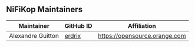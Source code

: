 ## NiFiKop Maintainers

| Maintainer | GitHub ID | Affiliation |
| ---------- | --------- | ----------- |
| Alexandre Guitton | [erdrix](https://github.com/erdrix) | https://opensource.orange.com |
